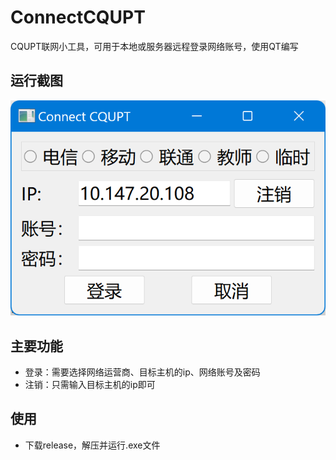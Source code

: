 # ConnectCQUPT
CQUPT联网小工具，可用于本地或服务器远程登录网络账号，使用QT编写

## 运行截图
![Image text](https://github.com/kingfly77/ConnectCQUPT/blob/master/image.png)

## 主要功能
- 登录：需要选择网络运营商、目标主机的ip、网络账号及密码
- 注销：只需输入目标主机的ip即可

## 使用
- 下载release，解压并运行.exe文件
